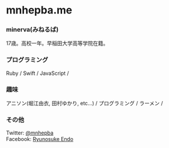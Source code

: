 # mnhepba.me

### minerva(みねるば)

17歳。高校一年。早稲田大学高等学院在籍。

### プログラミング

Ruby / Swift / JavaScript /

### 趣味

アニソン(堀江由衣, 田村ゆかり, etc...) / プログラミング / ラーメン /

### その他

Twitter: [@mnhepba](https://twitter.com/mnhepba)  
Facebook: [Ryunosuke Endo](https://www.facebook.com/Minerva1129)
